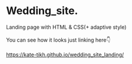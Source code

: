 # Wedding_site. 
Landing page with HTML & CSS(+ adaptive style)
<br>
<br>
You can see how it looks just linking here👇
<br>
<br>
https://kate-tikh.github.io/wedding_site_landing/
